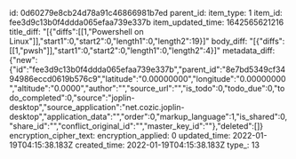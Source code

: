id: 0d60279e8cb24d78a91c46866981b7ed
parent_id: 
item_type: 1
item_id: fee3d9c13b0f4ddda065efaa739e337b
item_updated_time: 1642565621216
title_diff: "[{\"diffs\":[[1,\"Powershell on Linux\"]],\"start1\":0,\"start2\":0,\"length1\":0,\"length2\":19}]"
body_diff: "[{\"diffs\":[[1,\"pwsh\"]],\"start1\":0,\"start2\":0,\"length1\":0,\"length2\":4}]"
metadata_diff: {"new":{"id":"fee3d9c13b0f4ddda065efaa739e337b","parent_id":"8e7bd5349cf3494986eccd0619b576c9","latitude":"0.00000000","longitude":"0.00000000","altitude":"0.0000","author":"","source_url":"","is_todo":0,"todo_due":0,"todo_completed":0,"source":"joplin-desktop","source_application":"net.cozic.joplin-desktop","application_data":"","order":0,"markup_language":1,"is_shared":0,"share_id":"","conflict_original_id":"","master_key_id":""},"deleted":[]}
encryption_cipher_text: 
encryption_applied: 0
updated_time: 2022-01-19T04:15:38.183Z
created_time: 2022-01-19T04:15:38.183Z
type_: 13